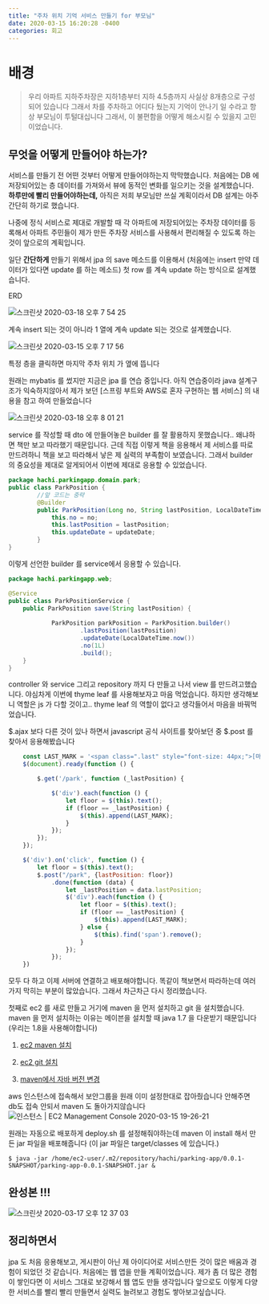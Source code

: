 ```yaml
---
title: "주차 위치 기억 서비스 만들기 for 부모님"
date: 2020-03-15 16:20:28 -0400
categories: 회고
---
```

# 배경

> 우리 아파트 지하주차장은 지하1층부터 지하 4.5층까지 사실상 8개층으로 구성되어 있습니다
그래서 차를 주차하고 어디다 뒀는지 기억이 안나기 일 수라고 항상 부모님이 투털대십니다
그래서, 이 불편함을 어떻게 해소시킬 수 있을지 고민이었습니다.

## 무엇을 어떻게 만들어야 하는가?

서비스를 만들기 전 어떤 것부터 어떻게 만들어야하는지 막막했습니다.
처음에는 DB 에 저장되어있는 층 데이터를 가져와서 뷰에 동적인 변화를 일으키는 것을 설계했습니다.
**하루만에 빨리 만들어야하는데,** 아직은 저희 부모님만 쓰실 계획이라서 DB 설계는 아주 간단히 하기로 했습니다.
 
나중에 정식 서비스로 제대로 개발할 때 각 아파트에 저장되어있는 주차장 데이터를 등록해서 
아파트 주민들이 제가 만든 주차장 서비스를 사용해서 편리해질 수 있도록 하는 것이 앞으로의 계획입니다.

일단 **간단하게** 만들기 위해서 jpa 의 save 메소드를 이용해서 
(처음에는 insert 만약 데이터가 있다면 update 를 하는 메소드) 첫 row 를 계속 update 하는 방식으로
설계했습니다.
 
ERD

![스크린샷 2020-03-18 오후 7 54 25](https://user-images.githubusercontent.com/45488643/76953618-57d47e80-6952-11ea-809d-4f8cdacca1b9.png)

계속 insert 되는 것이 아니라 1 열에 계속 update 되는 것으로 설계했습니다.

![스크린샷 2020-03-15 오후 7 17 56](https://user-images.githubusercontent.com/45488643/76699538-b7801f00-66f1-11ea-89f6-b50648261efc.png)

특정 층을 클릭하면 마지막 주차 위치 가 옆에 뜹니다

원래는 mybatis 를 썼지만 지금은 jpa 를 연습 중입니다. 아직 연습중이라 java 설계구조가 익숙하지않아서 
제가 보던 [스프링 부트와 AWS로 혼자 구현하는 웹 서비스] 의 내용을 참고 하여 만들었습니다

![스크린샷 2020-03-18 오후 8 01 21](https://user-images.githubusercontent.com/45488643/76954164-43dd4c80-6953-11ea-8d41-7f87444bcde5.png)

service 를 작성할 때 dto 에 만들어놓은 builder 를 잘 활용하지 못했습니다.. 왜냐하면 책만 보고 따라했기 때문입니다.
근데 직접 이렇게 책을 응용해서 제 서비스를 따로 만드려하니 책을 보고 따라해서 낳은 제 실력의 부족함이 보였습니다.
그래서 builder 의 중요성을 제대로 알게되어서 이번에 제대로 응용할 수 있었습니다.

```java
package hachi.parkingapp.domain.park;
public class ParkPosition {
        //앞 코드는 중략
        @Builder
        public ParkPosition(Long no, String lastPosition, LocalDateTime updateDate) {
            this.no = no;
            this.lastPosition = lastPosition;
            this.updateDate = updateDate;
        }
}
```
이렇게 선언한 builder 를 service에서 응용할 수 있습니다.

```java
package hachi.parkingapp.web;

@Service
public class ParkPositionService {
    public ParkPosition save(String lastPosition) {
        
            ParkPosition parkPosition = ParkPosition.builder()
                    .lastPosition(lastPosition)
                    .updateDate(LocalDateTime.now())
                    .no(1L)
                    .build();
    }
}
```

controller 와 service 그리고 repository 까지 다 만들고 나서 view 를 만드려고했습니다.
야심차게 이번에 thyme leaf 를 사용해보자고 마음 먹었습니다. 하지만 생각해보니 역할은 js 가 다할 것이고..
thyme leaf 의 역할이 없다고 생각들어서 마음을 바꿔먹었습니다.

$.ajax 보다 다른 것이 있나 하면서 javascript 공식 사이트를 찾아보던 중 $.post 를 찾아서 응용해봤습니다
```javascript
    const LAST_MARK = '<span class=".last" style="font-size: 44px;">[마지막]</span>';
    $(document).ready(function () {

        $.get('/park', function (_lastPosition) {

            $('div').each(function () {
                let floor = $(this).text();
                if (floor == _lastPosition) {
                    $(this).append(LAST_MARK);
                }
            });
        });
    });

    $('div').on('click', function () {
        let floor = $(this).text();
        $.post("/park", {lastPosition: floor})
            .done(function (data) {
                let _lastPosition = data.lastPosition;
                $('div').each(function () {
                    let floor = $(this).text();
                    if (floor == _lastPosition) {
                        $(this).append(LAST_MARK);
                    } else {
                        $(this).find('span').remove();
                    }
                });
            });
    })
```

모두 다 하고 이제 서버에 연결하고 배포해야합니다. 똑같이 책보면서 따라하는데 여러가지 막히는 부분이 많았습니다. 그래서 차근차근 다시 정리했습니다.

첫째로 ec2 를 새로 만들고 거기에 maven 을 먼저 설치하고 git 을 설치했습니다. 
maven 을 먼저 설치하는 이유는 메이븐을 설치할 때 java 1.7 을 다운받기 때문입니다 (우리는 1.8을 사용해야합니다)

1. [ec2 maven 설치](https://eojin312.github.io/%EA%B0%9C%EC%9D%B8%EA%B3%B5%EB%B6%80/ec2-maven-install/)

2. [ec2 git 설치](https://eojin312.github.io/%EA%B0%9C%EC%9D%B8%EA%B3%B5%EB%B6%80/ec2-git-install/)

3. [maven에서 자바 버전 변경](https://eojin312.github.io/%ED%9A%8C%EA%B3%A0/ec2-maven-complie-error/) 

aws 인스턴스에 접속해서 보안그룹을 원래 이미 설정한대로 잡아줬습니다
안해주면 db도 접속 안되서 maven 도 돌아가지않습니다
![인스턴스 | EC2 Management Console 2020-03-15 19-26-21](https://user-images.githubusercontent.com/45488643/76699664-1b571780-66f3-11ea-83d2-6b79a99a2812.jpg)

원래는 자동으로 배포하게 deploy.sh 를 설정해줘야하는데 maven 이 install 해서 만든 jar 파일을 배포해줍니다
(이 jar 파일은 target/classes 에 있습니다.)

```console
$ java -jar /home/ec2-user/.m2/repository/hachi/parking-app/0.0.1-SNAPSHOT/parking-app-0.0.1-SNAPSHOT.jar & 
```

## 완성본 !!!

![스크린샷 2020-03-17 오후 12 37 03](https://user-images.githubusercontent.com/45488643/76830499-b02f5180-6868-11ea-800d-49c3418cef13.png)


## 정리하면서

jpa 도 처음 응용해보고, 게시판이 아닌 제 아이디어로 서비스만든 것이 많은 배움과 경험이 되었던 것 같습니다.
처음에는 웹 앱을 만들 계획이었습니다. 제가 좀 더 많은 경험이 쌓인다면 이 서비스 그대로 보강해서 웹 앱도 만들 생각입니다
앞으로도 이렇게 다양한 서비스를 빨리 빨리 만들면서 실력도 늘려보고 경험도 쌓아보고싶습니다.










